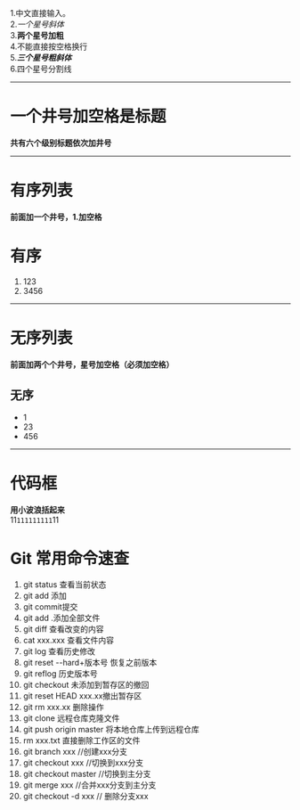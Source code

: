 1.中文直接输入。  
2.*一个星号斜体*  
3.**两个星号加粗**  
4.不能直接按空格换行  
5.***三个星号粗斜体***  
6.四个星号分割线  
****
# 一个井号加空格是标题  
**共有六个级别标题依次加井号**  
****
# 有序列表  
**前面加一个井号，1.加空格**  
# 有序
1. 123
2. 3456 
****  
# 无序列表  
**前面加两个个井号，星号加空格（必须加空格）**
## 无序
* 1
* 23
* 456  
****
# 代码框  
**用小波浪括起来**  
11`111111111`11  

# Git 常用命令速查
1. git status 查看当前状态
2. git add 添加
3. git commit提交
4. git add .添加全部文件
5. git diff 查看改变的内容
6. cat xxx.xxx 查看文件内容
7. git log 查看历史修改
8. git reset --hard+版本号 恢复之前版本
9. git reflog 历史版本号
10. git checkout 未添加到暂存区的撤回
11. git reset HEAD xxx.xx撤出暂存区
12. git rm xxx.xx 删除操作
13. git clone 远程仓库克隆文件
14. git push origin master 将本地仓库上传到远程仓库
15. rm xxx.txt 直接删除工作区的文件
16. git branch xxx //创建xxx分支
17. git checkout xxx //切换到xxx分支
18. git checkout master //切换到主分支
19. git merge xxx //合并xxx分支到主分支
20. git checkout -d xxx // 删除分支xxx
